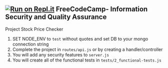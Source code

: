
[![Run on Repl.it](https://repl.it/badge/github/aa947/boilerplate-project-stockchecker)](https://repl.it/github/aa947/boilerplate-project-stockchecker)
**FreeCodeCamp**- Information Security and Quality Assurance
------

Project Stock Price Checker

1) SET NODE_ENV to `test` without quotes and set DB to your mongo connection string
2) Complete the project in `routes/api.js` or by creating a handler/controller
3) You will add any security features to `server.js`
4) You will create all of the functional tests in `tests/2_functional-tests.js`



